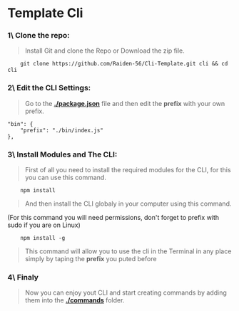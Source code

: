 # Template Cli

### 1\ Clone the repo:

> Install Git and clone the Repo or Download the zip file.

```
    git clone https://github.com/Raiden-56/Cli-Template.git cli && cd cli
```

### 2\ Edit the CLI Settings:

> Go to the **[./package.json](package.json)** file and then edit the **prefix** with your own prefix.

```
"bin": {
    "prefix": "./bin/index.js"
},
```

### 3\ Install Modules and The CLI:

> First of all you need to install the required modules for the CLI, for this you can use this command.

```
    npm install
```

> And then install the CLI globaly in your computer using this command.

(For this command you will need permissions, don't forget to prefix with sudo if you are on Linux)

```
    npm install -g
```

> This command will allow you to use the cli in the Terminal in any place simply by taping the **prefix** you puted before

### 4\ Finaly

> Now you can enjoy yout CLI and start creating commands by adding them into the **[./commands](commands)** folder.
